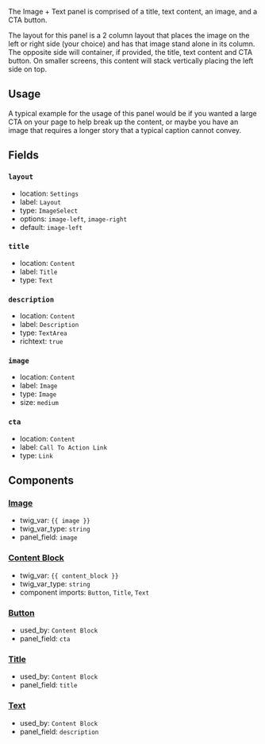 The Image + Text panel is comprised of a title, text content, an image, and a CTA button.

The layout for this panel is a 2 column layout that places the image on the left or right side (your choice) and has that image stand alone in its column. The opposite side will container, if provided, the title, text content and CTA button. On smaller screens, this content will stack vertically placing the left side on top.

## Usage

A typical example for the usage of this panel would be if you wanted a large CTA on your page to help break up the content, or maybe you have an image that requires a longer story that a typical caption cannot convey.

## Fields

### `layout`
* location: `Settings`
* label: `Layout`
* type: `ImageSelect`
* options: `image-left`, `image-right`
* default: `image-left`

### `title`
* location: `Content`
* label: `Title`
* type: `Text`

### `description`
* location: `Content`
* label: `Description`
* type: `TextArea`
* richtext: `true`

### `image`
* location: `Content`
* label: `Image`
* type: `Image`
* size: `medium`

### `cta`
* location: `Content`
* label: `Call To Action Link`
* type: `Link`

## Components

### [Image](/components_docs/image)
* twig_var: `{{ image }}`
* twig_var_type: `string`
* panel_field: `image`

### [Content Block](/components_docs/content_block)
* twig_var: `{{ content_block }}`
* twig_var_type: `string`
* component imports: `Button`, `Title`, `Text`

### [Button](/components_docs/button)
* used_by: `Content Block`
* panel_field: `cta`

### [Title](/components_docs/title)
* used_by: `Content Block`
* panel_field: `title`

### [Text](/components_docs/text)
* used_by: `Content Block`
* panel_field: `description`
